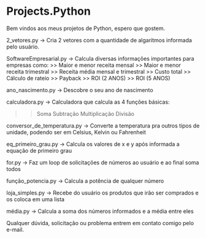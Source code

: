 # Projects.Python

Bem vindos aos meus projetos de Python, espero que gostem.

2_vetores.py -> Cria 2 vetores com a quantidade de algaritmos informada pelo usuário.

SoftwareEmpresarial.py -> Calcula diversas informações importantes para empresas como: 
    >> Maior e menor receita mensal
    >> Maior e menor receita trimestral
    >> Receita média mensal e trimestral
    >> Custo total
    >> Cálculo de rateio
    >> Payback
    >> ROI (2 ANOS)
    >> ROI (5 ANOS)

ano_nascimento.py -> Descobre o seu ano de nascimento

calculadora.py -> Calculadora que calcula as 4 funções básicas:
  >> Soma
  >> Subtração
  >> Multiplicação
  >> Divisão

conversor_de_temperatura.py -> Converte a temperatura pra outros tipos de unidade, podendo ser em Celsius, Kelvin ou Fahrenheit

eq_primeiro_grau.py -> Calcula os valores de x e y após informada a equação de primeiro grau

for.py -> Faz um loop de solicitações de números ao usuário e ao final soma todos

função_potencia.py -> Calcula a potência de qualquer número

loja_simples.py -> Recebe do usuário os produtos que irão ser comprados e os coloca em uma lista

média.py -> Calcula a soma dos números informados e a média entre eles

Qualquer dúvida, solicitação ou problema entrem em contato comigo pelo e-mail.
